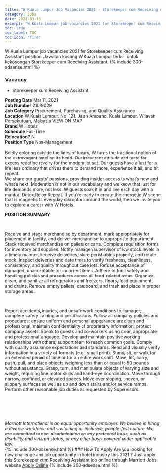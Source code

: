 ```yaml
---
title: "W Kuala Lumpur Job Vacancies 2021 - Storekeeper cum Receiving Assistant" 
category: Jobs 
date: 2021-03-16 
excerpt: "W Kuala Lumpur job vacancies 2021 for Storekeeper cum Receiving Assistant position. Jawatan kosong W Kuala Lumpur terkini untuk kekosongan Storekeeper cum Receiving Assistant." 
toc: true 
toc_label: TOC 
toc_icon: "fire" 
--- 
```


W Kuala Lumpur job vacancies 2021 for Storekeeper cum Receiving Assistant position. Jawatan kosong W Kuala Lumpur terkini untuk kekosongan Storekeeper cum Receiving Assistant. 
{% include 300-adsense.html %} 
### Vacancy 
- Storekeeper cum Receiving Assistant 
<div><div><b>Posting Date</b> Mar 11, 2021<br><b>Job Number</b> 21019029<br><b>Job Category</b> Procurement, Purchasing, and Quality Assurance<br><b>Location</b> W Kuala Lumpur, No. 121, Jalan Ampang, Kuala Lumpur, Wilayah Persekutuan, Malaysia VIEW ON MAP<br><b>Brand</b> W Hotels<br><b>Schedule</b> Full-Time<br><b>Relocation?</b> N<br><b>Position Type</b> Non-Management<br><br>Boldly coloring outside the lines of luxury, W turns the traditional notion of the extravagant hotel on its head. Our irreverent attitude and taste for excess redefine revelry for the modern jet set. Our guests have a lust for a life less ordinary that drives them to demand more, experience it all, and hit repeat. <br>We share our guests&#8217; passions, providing insider access to what&#8217;s new and what&#8217;s next. Moderation is not in our vocabulary and we know that lust for life demands more, not less. W guests soak it in and live each day with a mantra: Detox.Retox.Repeat. If you&#8217;re ready to create the energetic W scene that is magnetic to everyday disruptors around the world, then we invite you to explore a career with W Hotels.<br></div><div> <p><strong>POSITION SUMMARY</strong></p> <p>&#160;</p> <p>Receive and stage merchandise by department, mark appropriately for placement in facility, and deliver merchandise to appropriate department. Stack received merchandise on pallets or carts. Complete requisition forms for inventory and supplies. Notify manager/supervisor of low stock levels in a timely manner. Receive deliveries, store perishables properly, and rotate stock. Inspect deliveries and date times to verify freshness, cleanliness, consistency, and quality throughout case lots. Refuse acceptance of damaged, unacceptable, or incorrect items. Adhere to food safety and handling policies and procedures across all food-related areas. Organize, clean, and sanitize all refrigerators and freezers, floors, food equipment, and drains. Remove empty pallets, cardboard, and trash and place in proper storage areas.</p> <p>&#160;</p> <p>Report accidents, injuries, and unsafe work conditions to manager; complete safety training and certifications. Follow all company policies and procedures; ensure uniform and personal appearance are clean and professional; maintain confidentiality of proprietary information; protect company assets. Speak to guests and co-workers using clear, appropriate and professional language. Develop and maintain positive working relationships with others; support team to reach common goals. Comply with quality assurance expectations and standards. Read and visually verify information in a variety of formats (e.g., small print). Stand, sit, or walk for an extended period of time or for an entire work shift. Move, lift, carry, push, pull, and place objects weighing less than or equal to 50 pounds without assistance. Grasp, turn, and manipulate objects of varying size and weight, requiring fine motor skills and hand-eye coordination. Move through narrow, confined, or elevated spaces. Move over sloping, uneven, or slippery surfaces as well as up and down stairs and/or service ramps. Perform other reasonable job duties as requested by Supervisors.</p> <p>&#160;</p> <p>&#160;</p> </div> <div> &#160;</div> <em>Marriott International is an equal opportunity employer.&#160;We believe in hiring a diverse workforce and sustaining an inclusive, people-first culture.&#160;We are committed to non-discrimination on&#160;any&#160;protected&#160;basis, such as disability and veteran status, or any other basis covered under applicable law.</em><br></div> 
{% include 300-adsense.html %} 
### How To Apply 
Are you looking for new challenge and job opportunity in hotel industry this 2021 ?
Just apply this Storekeeper cum Receiving Assistant job online through Marriott Jobs website 
<a href="https://jobs.marriott.com/marriott/jobs/21019029?lang=en-us" class="btn btn--info" target="_blank" rel="nofollow noopenner">Apply Online</a> 
{% include 300-adsense.html %} 
